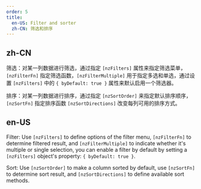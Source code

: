 ```yaml
---
order: 5
title:
  en-US: Filter and sorter
  zh-CN: 筛选和排序
---
```


## zh-CN

筛选：对某一列数据进行筛选，通过指定 `[nzFilters]` 属性来指定筛选菜单，`[nzFilterFn]` 指定筛选函数，`[nzFilterMultiple]` 用于指定多选和单选，通过设置 `[nzFilters]` 中的 `{ byDefault: true }` 属性来默认启用一个筛选器。

排序：对某一列数据进行排序，通过指定 `[nzSortOrder]` 来指定默认排序顺序，`[nzSortFn]` 指定排序函数 `[nzSortDirections]` 改变每列可用的排序方式。

## en-US

Filter: Use `[nzFilters]` to define options of the filter menu, `[nzFilterFn]` to determine filtered result, and `[nzFilterMultiple]` to indicate whether it's multiple or single selection, you can enable a filter by default by setting a `[nzFilters]` object's property: `{ byDefault: true }`.

Sort: Use `[nzSortOrder]` to make a column sorted by default, use `[nzSortFn]` to determine sort result, and `[nzSortDirections]` to define available sort methods.

